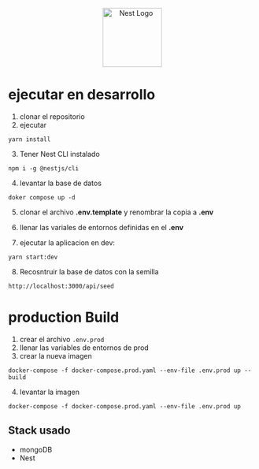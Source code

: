 <p align="center">
  <a href="http://nestjs.com/" target="blank"><img src="https://nestjs.com/img/logo-small.svg" width="120" alt="Nest Logo" /></a>
</p>

# ejecutar en desarrollo
1. clonar el repositorio
2. ejecutar
```
yarn install

```
3. Tener Nest CLI instalado

```
npm i -g @nestjs/cli

```

4. levantar la base de datos 

```
doker compose up -d

```
5. clonar el archivo __.env.template__ y renombrar la copia a __.env__


6. llenar las variales de entornos definidas en el __.env__


7. ejecutar la aplicacion en dev:

```
yarn start:dev

```

8. Recosntruir la base de datos con la semilla 
```
http://localhost:3000/api/seed

```
# production Build
1. crear el archivo ```.env.prod```
2. llenar las variables de entornos de prod
3. crear la nueva imagen 

```
docker-compose -f docker-compose.prod.yaml --env-file .env.prod up --build

```
4. levantar la imagen 

```
docker-compose -f docker-compose.prod.yaml --env-file .env.prod up

```


## Stack usado
* mongoDB
* Nest
